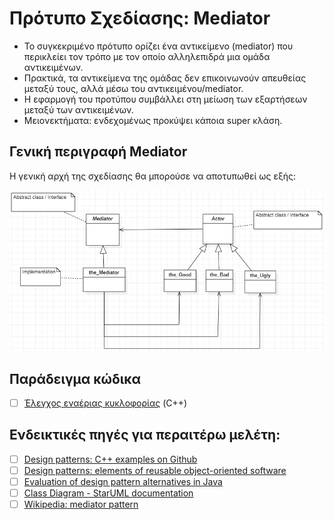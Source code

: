 # Πρότυπο Σχεδίασης: Mediator

- Το συγκεκριμένο πρότυπο ορίζει ένα αντικείμενο (mediator) που περικλείει τον τρόπο με τον οποίο αλληλεπιδρά μια ομάδα αντικειμένων.
- Πρακτικά, τα αντικείμενα της ομάδας δεν επικοινωνούν απευθείας μεταξύ τους, αλλά μέσω του αντικειμένου/mediator.
- Η εφαρμογή του προτύπου συμβάλλει στη μείωση των εξαρτήσεων μεταξύ των αντικειμένων.
- Μειονεκτήματα: ενδεχομένως προκύψει κάποια super κλάση.


## Γενική περιγραφή Mediator
Η γενική αρχή της σχεδίασης θα μπορούσε να αποτυπωθεί ως εξής:

<kbd>![Wikipedia: mediator pattern](./img/cd_mediator01.png)</kbd>






## Παράδειγμα κώδικα

- [ ] [Έλεγχος εναέριας κυκλοφορίας](./source_code/airTrafficControl.cpp) (C++)

## Ενδεικτικές πηγές για περαιτέρω μελέτη:
- [ ] [Design patterns: C++ examples on Github](https://github.com/JakubVojvoda/design-patterns-cpp/tree/master)
- [ ] [Design patterns: elements of reusable object-oriented software](http://faculty.chas.uni.edu/~wallingf/teaching/062/sessions/support/pattern-examples.pdf)
- [ ] [Evaluation of design pattern alternatives in Java](https://onlinelibrary.wiley.com/doi/pdf/10.1002/spe.3061)
- [ ] [Class Diagram - StarUML documentation](https://docs.staruml.io/working-with-uml-diagrams/class-diagram)
- [ ] [Wikipedia: mediator pattern](https://en.wikipedia.org/wiki/Mediator_pattern)
